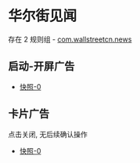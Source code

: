 # 华尔街见闻

存在 2 规则组 - [com.wallstreetcn.news](/src/apps/com.wallstreetcn.news.ts)

## 启动-开屏广告

- [快照-0](https://i.gkd.li/import/import/12850458)

## 卡片广告

点击关闭, 无后续确认操作

- [快照-0](https://i.gkd.li/import/import/13262717)
